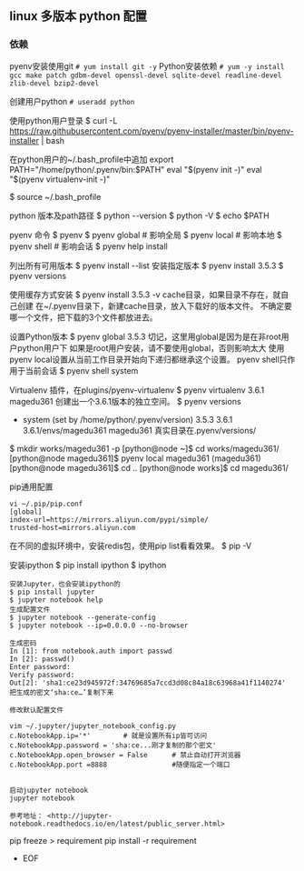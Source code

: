 

## linux 多版本 python 配置

### 依赖
pyenv安装使用git
`# yum install git -y`
Python安装依赖
`# yum -y install gcc make patch gdbm-devel openssl-devel sqlite-devel readline-devel zlib-devel bzip2-devel`


创建用户python
`# useradd python`


使用python用户登录
$ curl -L https://raw.githubusercontent.com/pyenv/pyenv-installer/master/bin/pyenv-installer | bash

在python用户的~/.bash_profile中追加
export PATH="/home/python/.pyenv/bin:$PATH"
eval "$(pyenv init -)"
eval "$(pyenv virtualenv-init -)"

$ source ~/.bash_profile

python 版本及path路径
$ python --version
$ python -V
$ echo $PATH

pyenv 命令
$ pyenv
$ pyenv global      # 影响全局
$ pyenv local       # 影响本地
$ pyenv shell       # 影响会话
$ pyenv help install

列出所有可用版本
$ pyenv install --list
安装指定版本
$ pyenv install 3.5.3
$ pyenv versions


使用缓存方式安装
$ pyenv install 3.5.3 -v
cache目录，如果目录不存在，就自己创建
在~/.pyenv目录下，新建cache目录，放入下载好的版本文件。
不确定要哪一个文件，把下载的3个文件都放进去。



设置Python版本
$ pyenv global 3.5.3
切记，这里用global是因为是在非root用户python用户下
如果是root用户安装，请不要使用global，否则影响太大
使用pyenv local设置从当前工作目录开始向下递归都继承这个设置。
pyenv shell只作用于当前会话
$ pyenv shell system

Virtualenv
插件，在plugins/pyenv-virtualenv
$ pyenv virtualenv 3.6.1 magedu361
创建出一个3.6.1版本的独立空间。
$ pyenv versions
* system (set by /home/python/.pyenv/version)
  3.5.3
  3.6.1
  3.6.1/envs/magedu361
  magedu361
真实目录在.pyenv/versions/

$ mkdir works/magedu361 -p
[python@node ~]$ cd works/magedu361/
[python@node magedu361]$ pyenv local magedu361
(magedu361) [python@node magedu361]$ cd ..
[python@node works]$ cd magedu361/



pip通用配置
```
vi ~/.pip/pip.conf
[global]
index-url=https://mirrors.aliyun.com/pypi/simple/
trusted-host=mirrors.aliyun.com
```

在不同的虚拟环境中，安装redis包，使用pip list看看效果。
$ pip -V


安装ipython
$ pip install ipython
$ ipython



```
安装Jupyter，也会安装ipython的
$ pip install jupyter
$ jupyter notebook help
生成配置文件
$ jupyter notebook --generate-config
$ jupyter notebook --ip=0.0.0.0 --no-browser

生成密码
In [1]: from notebook.auth import passwd
In [2]: passwd()
Enter password:
Verify password:
Out[2]: 'sha1:ce23d945972f:34769685a7ccd3d08c84a18c63968a41f1140274'
把生成的密文‘sha:ce…’复制下来

修改默认配置文件

vim ~/.jupyter/jupyter_notebook_config.py
c.NotebookApp.ip='*'        # 就是设置所有ip皆可访问
c.NotebookApp.password = 'sha:ce...刚才复制的那个密文'
c.NotebookApp.open_browser = False      # 禁止自动打开浏览器
c.NotebookApp.port =8888                #随便指定一个端口


启动jupyter notebook
jupyter notebook

参考地址： <http://jupyter-notebook.readthedocs.io/en/latest/public_server.html>
```


pip freeze > requirement
pip install -r requirement

- EOF


